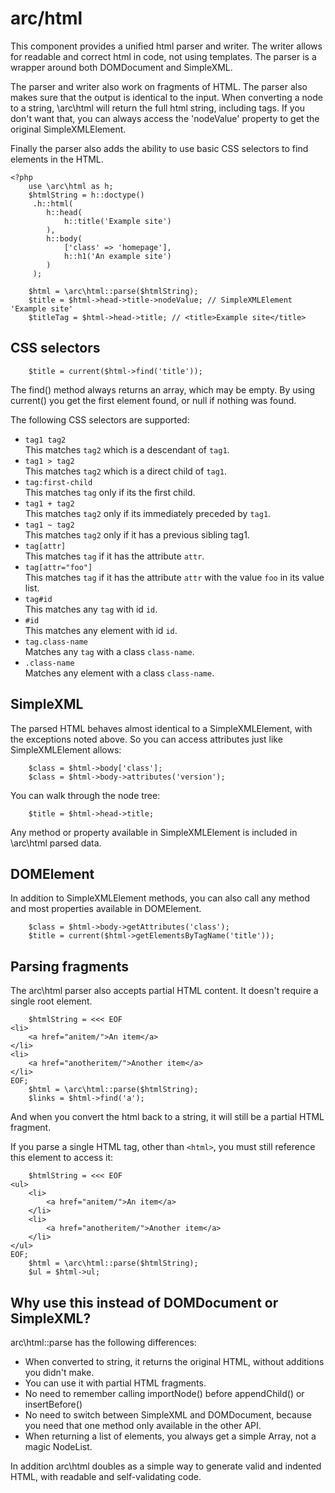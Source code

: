 arc/html
========

This component provides a unified html parser and writer. The writer allows for readable and correct html in code, not using templates. The parser is a wrapper around both DOMDocument and SimpleXML. 

The parser and writer also work on fragments of HTML. The parser also makes sure that the output is identical to the input.
When converting a node to a string, \arc\html will return the full html string, including tags. If you don't want that, you can always access the 'nodeValue' property to get the original SimpleXMLElement.

Finally the parser also adds the ability to use basic CSS selectors to find elements in the HTML.

```php5
<?php
	use \arc\html as h;
	$htmlString = h::doctype()
	 .h::html(
	 	h::head(
	 		h::title('Example site')
	 	),
	 	h::body(
	 		['class' => 'homepage'],
	 		h::h1('An example site')
	 	)
	 );
```

```php5
	$html = \arc\html::parse($htmlString);
	$title = $html->head->title->nodeValue; // SimpleXMLElement 'Example site'
	$titleTag = $html->head->title; // <title>Example site</title>
```

CSS selectors
-------------

```php5
	$title = current($html->find('title'));
```

The find() method always returns an array, which may be empty. By using current() you get the first element found, or null if nothing was found.

The following CSS selectors are supported:

- `tag1 tag2`<br>
  This matches `tag2` which is a descendant of `tag1`.
- `tag1 > tag2`<br>
  This matches `tag2` which is a direct child of `tag1`.
- `tag:first-child`<br>
  This matches `tag` only if its the first child.
- `tag1 + tag2`<br>
  This matches `tag2` only if its immediately preceded by `tag1`.
- `tag1 ~ tag2`<br>
  This matches `tag2` only if it has a previous sibling tag1.
- `tag[attr]`<br>
  This matches `tag` if it has the attribute `attr`.
- `tag[attr="foo"]`<br>
  This matches `tag` if it has the attribute `attr` with the value `foo` in its value list.
- `tag#id`<br>
  This matches any `tag` with id `id`.
- `#id`<br>
  This matches any element with id `id`.
- `tag.class-name`<br>
  Matches any `tag` with a class `class-name`.
- `.class-name`<br>
  Matches any element with a class `class-name`.  

SimpleXML
---------

The parsed HTML behaves almost identical to a SimpleXMLElement, with the exceptions noted above. So you can access attributes just like SimpleXMLElement allows:

```php5
	$class = $html->body['class'];
	$class = $html->body->attributes('version');
```

You can walk through the node tree:

```php5
	$title = $html->head->title;
```

Any method or property available in SimpleXMLElement is included in \arc\html parsed data.


DOMElement
----------

In addition to SimpleXMLElement methods, you can also call any method and most properties available in DOMElement.

```php5
	$class = $html->body->getAttributes('class');
	$title = current($html->getElementsByTagName('title'));
```

Parsing fragments
-----------------

The arc\html parser also accepts partial HTML content. It doesn't require a single root element. 

```php5
    $htmlString = <<< EOF
<li>
	<a href="anitem/">An item</a>
</li>
<li>
	<a href="anotheritem/">Another item</a>
</li>
EOF;
	$html = \arc\html::parse($htmlString);
	$links = $html->find('a');
```

And when you convert the html back to a string, it will still be a partial HTML fragment.

If you parse a single HTML tag, other than `<html>`, you must still reference this element to access it:

```php5
    $htmlString = <<< EOF
<ul>
	<li>
		<a href="anitem/">An item</a>
	</li>
	<li>
		<a href="anotheritem/">Another item</a>
	</li>
</ul>
EOF;
	$html = \arc\html::parse($htmlString);
	$ul = $html->ul;
```


Why use this instead of DOMDocument or SimpleXML?
-------------------------------------------------

arc\html::parse has the following differences:

  - When converted to string, it returns the original HTML, without additions you didn't make.
  - You can use it with partial HTML fragments.
  - No need to remember calling importNode() before appendChild() or insertBefore()
  - No need to switch between SimpleXML and DOMDocument, because you need that one method only available in the other API.
  - When returning a list of elements, you always get a simple Array, not a magic NodeList.

In addition arc\html doubles as a simple way to generate valid and indented HTML, with readable and self-validating code.
